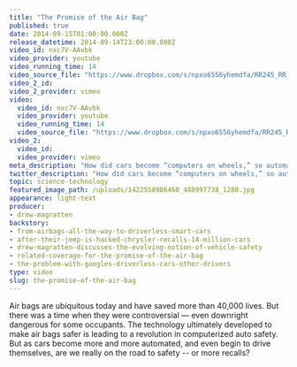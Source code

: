 ```yaml
---
title: "The Promise of the Air Bag"
published: true
date: 2014-09-15T01:00:00.000Z
release_datetime: 2014-09-14T23:00:00.000Z
video_id: nxc7V-AAvbk
video_provider: youtube
video_running_time: 14
video_source_file: "https://www.dropbox.com/s/npxo6556yhemdfa/RR245_RR_MASTER_11_17_2015_AIRBAGS-H264_1080p.mov?dl=0"
video_2_id:
video_2_provider: vimeo
video:
  video_id: nxc7V-AAvbk
  video_provider: youtube
  video_running_time: 14
  video_source_file: "https://www.dropbox.com/s/npxo6556yhemdfa/RR245_RR_MASTER_11_17_2015_AIRBAGS-H264_1080p.mov?dl=0"
video_2:
  video_id:
  video_provider: vimeo
meta_description: "How did cars become “computers on wheels,” so automated that some are about to start driving themselves? The story begins forty-five years ago with a quest to make cars safer and the battle over the air bag. "
twitter_description: "How did cars become “computers on wheels,” so automated that some are driving themselves? "
topic: science-technology
featured_image_path: /uploads/1422558986460_488997738_1280.jpg
appearance: light-text
producer:
- drew-magratten
backstory:
- from-airbags-all-the-way-to-driverless-smart-cars
- after-their-jeep-is-hacked-chrysler-recalls-14-million-cars
- drew-magratten-discusses-the-evolving-notion-of-vehicle-safety
- related-coverage-for-the-promise-of-the-air-bag
- the-problem-with-googles-driverless-cars-other-drivers
type: video
slug: the-promise-of-the-air-bag
---
```


Air bags are ubiquitous today and have saved more than 40,000 lives. But there was a time when they were controversial — even downright dangerous for some occupants. The technology ultimately developed to make air bags safer is leading to a revolution in computerized auto safety. But as cars become more and more automated, and even begin to drive themselves, are we really on the road to safety -- or more recalls?

